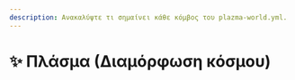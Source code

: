 ```yaml
---
description: Ανακαλύψτε τι σημαίνει κάθε κόμβος του plazma-world.yml.
---
```


# ✨ Πλάσμα (Διαμόρφωση κόσμου)
